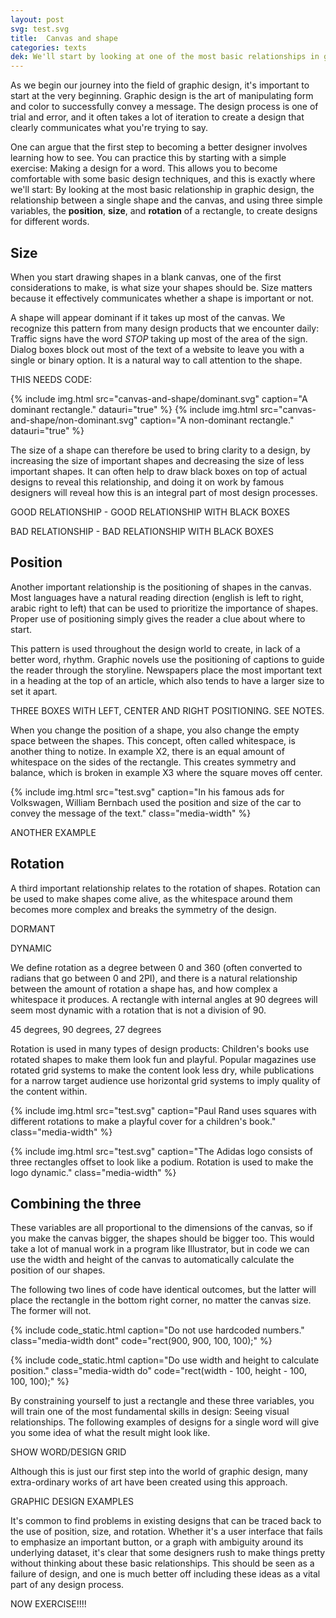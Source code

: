 ```yaml
---
layout: post
svg: test.svg
title:  Canvas and shape
categories: texts
dek: We'll start by looking at one of the most basic relationships in graphic design&#58; The relationship between the canvas and a single shape.
---
```


As we begin our journey into the field of graphic design, it's important to start at the very beginning. Graphic design is the art of manipulating form and color to successfully convey a message. The design process is one of trial and error, and it often takes a lot of iteration to create a design that clearly communicates what you're trying to say.

One can argue that the first step to becoming a better designer involves learning how to see. You can practice this by starting with a simple exercise: Making a design for a word. This allows you to become comfortable with some basic design techniques, and this is exactly where we'll start: By looking at the most basic relationship in graphic design, the relationship between a single shape and the canvas, and using three simple variables, the **position**, **size**, and **rotation** of a rectangle, to create designs for different words.

## Size

When you start drawing shapes in a blank canvas, one of the first considerations to make, is what size your shapes should be. Size matters because it effectively communicates whether a shape is important or not.

A shape will appear dominant if it takes up most of the canvas. We recognize this pattern from many design products that we encounter daily: Traffic signs have the word *STOP* taking up most of the area of the sign. Dialog boxes block out most of the text of a website to leave you with a single or binary option. It is a natural way to call attention to the shape.

THIS NEEDS CODE:

<div class="two-grid">
  {% include img.html src="canvas-and-shape/dominant.svg" caption="A dominant rectangle." datauri="true" %}
  {% include img.html src="canvas-and-shape/non-dominant.svg" caption="A non-dominant rectangle." datauri="true" %}
</div>

The size of a shape can therefore be used to bring clarity to a design, by increasing the size of important shapes and decreasing the size of less important shapes. It can often help to draw black boxes on top of actual designs to reveal this relationship, and doing it on work by famous designers will reveal how this is an integral part of most design processes.

GOOD RELATIONSHIP - GOOD RELATIONSHIP WITH BLACK BOXES

BAD RELATIONSHIP - BAD RELATIONSHIP WITH BLACK BOXES

## Position

Another important relationship is the positioning of shapes in the canvas. Most languages have a natural reading direction (english is left to right, arabic right to left) that can be used to prioritize the importance of shapes. Proper use of positioning simply gives the reader a clue about where to start.

This pattern is used throughout the design world to create, in lack of a better word, rhythm. Graphic novels use the positioning of captions to guide the reader through the storyline. Newspapers place the most important text in a heading at the top of an article, which also tends to have a larger size to set it apart.

THREE BOXES WITH LEFT, CENTER AND RIGHT POSITIONING. SEE NOTES.

When you change the position of a shape, you also change the empty space between the shapes. This concept, often called whitespace, is another thing to notize. In example X2, there is an equal amount of whitespace on the sides of the rectangle. This creates symmetry and balance, which is broken in example X3 where the square moves off center.

{% include img.html src="test.svg" caption="In his famous ads for Volkswagen, William Bernbach used the position and size of the car to convey the message of the text." class="media-width" %}

ANOTHER EXAMPLE

## Rotation

A third important relationship relates to the rotation of shapes. Rotation can be used to make shapes come alive, as the whitespace around them becomes more complex and breaks the symmetry of the design.

DORMANT

DYNAMIC

We define rotation as a degree between 0 and 360 (often converted to radians that go between 0 and 2PI), and there is a natural relationship between the amount of rotation a shape has, and how complex a whitespace it produces. A rectangle with internal angles at 90 degrees will seem most dynamic with a rotation that is not a division of 90.

45 degrees, 90 degrees, 27 degrees

Rotation is used in many types of design products: Children's books use rotated shapes to make them look fun and playful. Popular magazines use rotated grid systems to make the content look less dry, while publications for a narrow target audience use horizontal grid systems to imply quality of the content within.

{% include img.html src="test.svg" caption="Paul Rand uses squares with different rotations to make a playful cover for a children's book." class="media-width" %}

{% include img.html src="test.svg" caption="The Adidas logo consists of three rectangles offset to look like a podium. Rotation is used to make the logo dynamic." class="media-width" %}


## Combining the three

These variables are all proportional to the dimensions of the canvas, so if you make the canvas bigger, the shapes should be bigger too. This would take a lot of manual work in a program like Illustrator, but in code we can use the width and height of the canvas to automatically calculate the position of our shapes.

The following two lines of code have identical outcomes, but the latter will place the rectangle in the bottom right corner, no matter the canvas size. The former will not.

{% include code_static.html caption="Do not use hardcoded numbers." class="media-width dont" code="rect(900, 900, 100, 100);" %}

{% include code_static.html caption="Do use width and height to calculate position." class="media-width do" code="rect(width - 100, height - 100, 100, 100);" %}

By constraining yourself to just a rectangle and these three variables, you will train one of the most fundamental skills in design: Seeing visual relationships. The following examples of designs for a single word will give you some idea of what the result might look like.

SHOW WORD/DESIGN GRID

Although this is just our first step into the world of graphic design, many extra-ordinary works of art have been created using this approach.

GRAPHIC DESIGN EXAMPLES

It's common to find problems in existing designs that can be traced back to the use of position, size, and rotation. Whether it's a user interface that fails to emphasize an important button, or a graph with ambiguity around its underlying dataset, it's clear that some designers rush to make things pretty without thinking about these basic relationships. This should be seen as a failure of design, and one is much better off including these ideas as a vital part of any design process.

NOW EXERCISE!!!!
